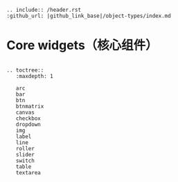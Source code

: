 ```eval_rst
.. include:: /header.rst 
:github_url: |github_link_base|/object-types/index.md
```
# Core widgets（核心组件）

```eval_rst

.. toctree::
   :maxdepth: 1
   
   arc
   bar
   btn
   btnmatrix
   canvas
   checkbox
   dropdown
   img
   label
   line
   roller
   slider
   switch
   table
   textarea
   
```


